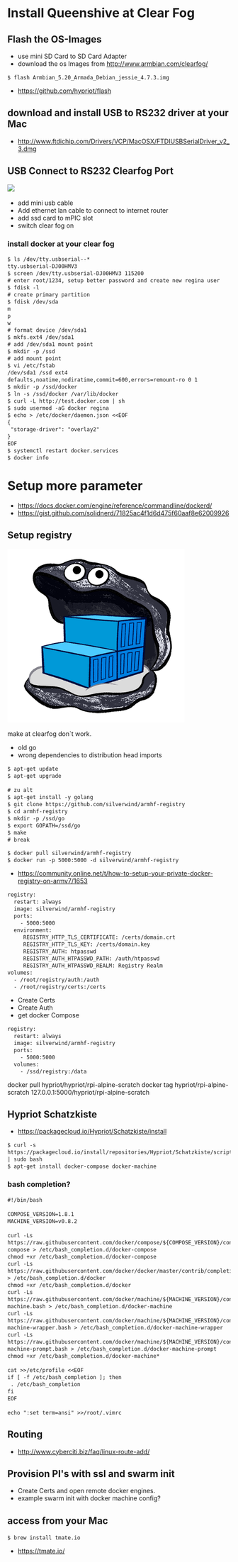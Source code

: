 # Install Queenshive at Clear Fog

## Flash the OS-Images

* use mini SD Card to SD Card Adapter
* download the os Images from http://www.armbian.com/clearfog/

```
$ flash Armbian_5.20_Armada_Debian_jessie_4.7.3.img
```

* https://github.com/hypriot/flash

## download and install USB to RS232 driver at your Mac

* http://www.ftdichip.com/Drivers/VCP/MacOSX/FTDIUSBSerialDriver_v2_3.dmg

## USB Connect to RS232 Clearfog Port

![](images/clearfog-usb-rs232.jpg)

* add mini usb cable
* Add ethernet lan cable to connect to internet router
* add ssd card to mPIC slot
* switch clear fog on

### install docker at your clear fog

```
$ ls /dev/tty.usbserial--*
tty.usbserial-DJ00HMV3
$ screen /dev/tty.usbserial-DJ00HMV3 115200
# enter root/1234, setup better password and create new regina user
$ fdisk -l
# create primary partition
$ fdisk /dev/sda
m
p
w
# format device /dev/sda1
$ mkfs.ext4 /dev/sda1
# add /dev/sda1 mount point
$ mkdir -p /ssd
# add mount point
$ vi /etc/fstab
/dev/sda1 /ssd ext4 defaults,noatime,nodiratime,commit=600,errors=remount-ro 0 1
$ mkdir -p /ssd/docker
$ ln -s /ssd/docker /var/lib/docker
$ curl -L http://test.docker.com | sh
$ sudo usermod -aG docker regina
$ echo > /etc/docker/daemon.json <<EOF
{
 "storage-driver": "overlay2"
}
EOF
$ systemctl restart docker.services
$ docker info
```

# Setup more parameter
* https://docs.docker.com/engine/reference/commandline/dockerd/
* https://gist.github.com/solidnerd/71825ac4f1d6d475f60aaf8e62009926

## Setup registry

![](images/docker-distribution-logo.png)

make at clearfog don`t work.

* old go
* wrong dependencies to distribution head imports

```
$ apt-get update
$ apt-get upgrade

# zu alt
$ apt-get install -y golang
$ git clone https://github.com/silverwind/armhf-registry
$ cd armhf-registry
$ mkdir -p /ssd/go
$ export GOPATH=/ssd/go
$ make
# break
```

```
$ docker pull silverwind/armhf-registry
$ docker run -p 5000:5000 -d silverwind/armhf-registry
```

* https://community.online.net/t/how-to-setup-your-private-docker-registry-on-armv7/1653

```
registry:
  restart: always
  image: silverwind/armhf-registry
  ports:
    - 5000:5000
  environment:                                             
     REGISTRY_HTTP_TLS_CERTIFICATE: /certs/domain.crt
     REGISTRY_HTTP_TLS_KEY: /certs/domain.key
     REGISTRY_AUTH: htpasswd
     REGISTRY_AUTH_HTPASSWD_PATH: /auth/htpasswd
     REGISTRY_AUTH_HTPASSWD_REALM: Registry Realm
volumes:
  - /root/registry/auth:/auth
  - /root/registry/certs:/certs
```

* Create Certs
* Create Auth
* get docker Compose

```
registry:
  restart: always
  image: silverwind/armhf-registry
  ports:
    - 5000:5000
  volumes:
    - /ssd/registry:/data
```

docker pull hypriot/hypriot/rpi-alpine-scratch
docker tag hypriot/rpi-alpine-scratch 127.0.0.1:5000/hypriot/rpi-alpine-scratch

## Hypriot Schatzkiste

* https://packagecloud.io/Hypriot/Schatzkiste/install

```
$ curl -s https://packagecloud.io/install/repositories/Hypriot/Schatzkiste/script.deb.sh | sudo bash
$ apt-get install docker-compose docker-machine
```

### bash completion?

```
#!/bin/bash

COMPOSE_VERSION=1.8.1
MACHINE_VERSION=v0.8.2

curl -Ls https://raw.githubusercontent.com/docker/compose/${COMPOSE_VERSION}/contrib/completion/bash/docker-compose > /etc/bash_completion.d/docker-compose
chmod +xr /etc/bash_completion.d/docker-compose
curl -Ls https://raw.githubusercontent.com/docker/docker/master/contrib/completion/bash/docker > /etc/bash_completion.d/docker
chmod +xr /etc/bash_completion.d/docker
curl -Ls https://raw.githubusercontent.com/docker/machine/${MACHINE_VERSION}/contrib/completion/bash/docker-machine.bash > /etc/bash_completion.d/docker-machine
curl -Ls https://raw.githubusercontent.com/docker/machine/${MACHINE_VERSION}/contrib/completion/bash/docker-machine-wrapper.bash > /etc/bash_completion.d/docker-machine-wrapper
curl -Ls https://raw.githubusercontent.com/docker/machine/${MACHINE_VERSION}/contrib/completion/bash/docker-machine-prompt.bash > /etc/bash_completion.d/docker-machine-prompt
chmod +xr /etc/bash_completion.d/docker-machine*

cat >>/etc/profile <<EOF
if [ -f /etc/bash_completion ]; then
 . /etc/bash_completion
fi
EOF

echo ":set term=ansi" >>/root/.vimrc
```

##  Routing

* http://www.cyberciti.biz/faq/linux-route-add/


## Provision PI's with ssl and swarm init

* Create Certs and open remote docker engines.
* example swarm init with docker machine config?

## access from your Mac

```
$ brew install tmate.io
```

* https://tmate.io/
